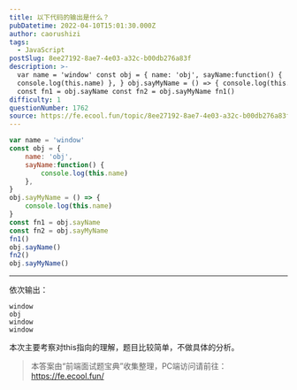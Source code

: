 ```yaml
---
title: 以下代码的输出是什么？
pubDatetime: 2022-04-10T15:01:30.000Z
author: caorushizi
tags:
  - JavaScript
postSlug: 8ee27192-8ae7-4e03-a32c-b00db276a83f
description: >-
  var name = 'window' const obj = { name: 'obj', sayName:function() {
  console.log(this.name) }, } obj.sayMyName = () => { console.log(this.name) }
  const fn1 = obj.sayName const fn2 = obj.sayMyName fn1()
difficulty: 1
questionNumber: 1762
source: https://fe.ecool.fun/topic/8ee27192-8ae7-4e03-a32c-b00db276a83f
---
```


```js
var name = 'window'
const obj = {
    name: 'obj',
    sayName:function() {
        console.log(this.name)
    },
}
obj.sayMyName = () => {
    console.log(this.name)
}
const fn1 = obj.sayName
const fn2 = obj.sayMyName
fn1() 
obj.sayName() 
fn2() 
obj.sayMyName() 
```

---

依次输出：

```
window
obj
window
window
```

本次主要考察对this指向的理解，题目比较简单，不做具体的分析。

> 本答案由“前端面试题宝典”收集整理，PC端访问请前往： https://fe.ecool.fun/ 
